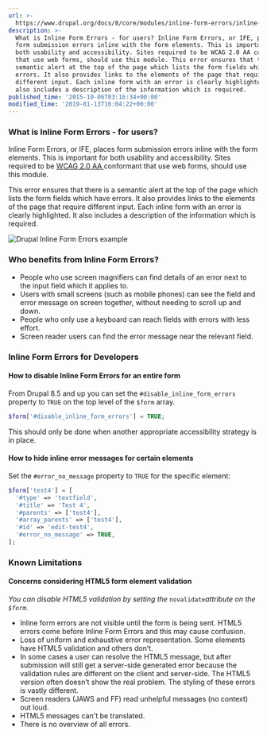 ```yaml
---
url: >-
  https://www.drupal.org/docs/8/core/modules/inline-form-errors/inline-form-errors-module-overview
description: >-
  What is Inline Form Errors - for users? Inline Form Errors, or IFE, places
  form submission errors inline with the form elements. This is important for
  both usability and accessibility. Sites required to be WCAG 2.0 AA conformant
  that use web forms, should use this module. This error ensures that there is a
  semantic alert at the top of the page which lists the form fields which have
  errors. It also provides links to the elements of the page that require
  different input. Each inline form with an error is clearly highlighted. It
  also includes a description of the information which is required.
published_time: '2015-10-06T03:16:34+00:00'
modified_time: '2019-01-13T16:04:22+00:00'
---
```

### What is Inline Form Errors - for users?

Inline Form Errors, or IFE, places form submission errors inline with the form elements. This is important for both usability and accessibility. Sites required to be [WCAG 2.0 AA ](https://www.w3.org/TR/WCAG20/)conformant that use web forms, should use this module.

This error ensures that there is a semantic alert at the top of the page which lists the form fields which have errors. It also provides links to the elements of the page that require different input. Each inline form with an error is clearly highlighted. It also includes a description of the information which is required.

![Drupal Inline Form Errors example](https://www.drupal.org/files/drupal_inline_form_errors_example.png)

### Who benefits from Inline Form Errors?

* People who use screen magnifiers can find details of an error next to the input field which it applies to.
* Users with small screens (such as mobile phones) can see the field and error message on screen together, without needing to scroll up and down.
* People who only use a keyboard can reach fields with errors with less effort.
* Screen reader users can find the error message near the relevant field.

### Inline Form Errors for Developers

#### How to disable Inline Form Errors for an entire form

From Drupal 8.5 and up you can set the `#disable_inline_form_errors` property to `TRUE` on the top level of the `$form` array.

```php
$form['#disable_inline_form_errors'] = TRUE;
```

This should only be done when another appropriate accessibility strategy is in place.

#### How to hide inline error messages for certain elements

Set the `#error_no_message` property to `TRUE` for the specific element:

```php
$form['test4'] = [
  '#type' => 'textfield',
  '#title' => 'Test 4',
  '#parents' => ['test4'],
  '#array_parents' => ['test4'],
  '#id' => 'edit-test4',
  '#error_no_message' => TRUE,
];
```

### Known Limitations

#### Concerns considering HTML5 form element validation

_You can disable HTML5 validation by setting the_ `novalidate`_attribute on the `$form`._

* Inline form errors are not visible until the form is being sent. HTML5 errors come before Inline Form Errors and this may cause confusion.
* Loss of uniform and exhaustive error representation. Some elements have HTML5 validation and others don’t.
* In some cases a user can resolve the HTML5 message, but after submission will still get a server-side generated error because the validation rules are different on the client and server-side. The HTML5 version often doesn’t show the real problem. The styling of these errors is vastly different.
* Screen readers (JAWS and FF) read unhelpful messages (no context) out loud.
* HTML5 messages can't be translated.
* There is no overview of all errors.